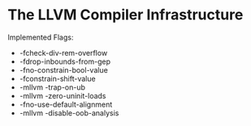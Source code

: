 # The LLVM Compiler Infrastructure

Implemented Flags:
  * -fcheck-div-rem-overflow
  * -fdrop-inbounds-from-gep
  * -fno-constrain-bool-value
  * -fconstrain-shift-value
  * -mllvm -trap-on-ub
  * -mllvm -zero-uninit-loads
  * -fno-use-default-alignment
  * -mllvm -disable-oob-analysis
